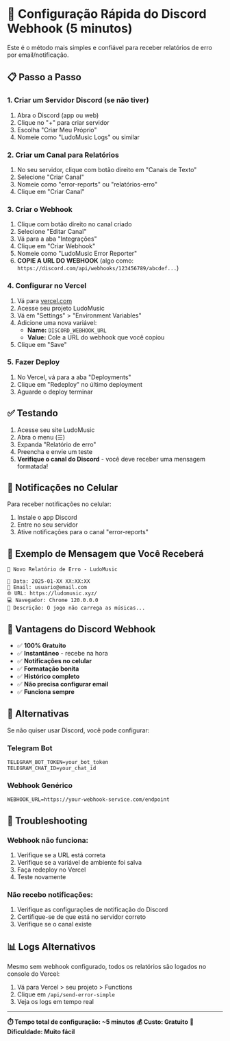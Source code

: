 # 🚀 Configuração Rápida do Discord Webhook (5 minutos)

Este é o método mais simples e confiável para receber relatórios de erro por email/notificação.

## 📋 Passo a Passo

### 1. Criar um Servidor Discord (se não tiver)
1. Abra o Discord (app ou web)
2. Clique no "+" para criar servidor
3. Escolha "Criar Meu Próprio"
4. Nomeie como "LudoMusic Logs" ou similar

### 2. Criar um Canal para Relatórios
1. No seu servidor, clique com botão direito em "Canais de Texto"
2. Selecione "Criar Canal"
3. Nomeie como "error-reports" ou "relatórios-erro"
4. Clique em "Criar Canal"

### 3. Criar o Webhook
1. Clique com botão direito no canal criado
2. Selecione "Editar Canal"
3. Vá para a aba "Integrações"
4. Clique em "Criar Webhook"
5. Nomeie como "LudoMusic Error Reporter"
6. **COPIE A URL DO WEBHOOK** (algo como: `https://discord.com/api/webhooks/123456789/abcdef...`)

### 4. Configurar no Vercel
1. Vá para [vercel.com](https://vercel.com)
2. Acesse seu projeto LudoMusic
3. Vá em "Settings" > "Environment Variables"
4. Adicione uma nova variável:
   - **Name:** `DISCORD_WEBHOOK_URL`
   - **Value:** Cole a URL do webhook que você copiou
5. Clique em "Save"

### 5. Fazer Deploy
1. No Vercel, vá para a aba "Deployments"
2. Clique em "Redeploy" no último deployment
3. Aguarde o deploy terminar

## ✅ Testando

1. Acesse seu site LudoMusic
2. Abra o menu (☰)
3. Expanda "Relatório de erro"
4. Preencha e envie um teste
5. **Verifique o canal do Discord** - você deve receber uma mensagem formatada!

## 📱 Notificações no Celular

Para receber notificações no celular:
1. Instale o app Discord
2. Entre no seu servidor
3. Ative notificações para o canal "error-reports"

## 🔧 Exemplo de Mensagem que Você Receberá

```
🐛 Novo Relatório de Erro - LudoMusic

📅 Data: 2025-01-XX XX:XX:XX
📧 Email: usuario@email.com
🌐 URL: https://ludomusic.xyz/
💻 Navegador: Chrome 120.0.0.0
📝 Descrição: O jogo não carrega as músicas...
```

## 🎯 Vantagens do Discord Webhook

- ✅ **100% Gratuito**
- ✅ **Instantâneo** - recebe na hora
- ✅ **Notificações no celular**
- ✅ **Formatação bonita**
- ✅ **Histórico completo**
- ✅ **Não precisa configurar email**
- ✅ **Funciona sempre**

## 🔄 Alternativas

Se não quiser usar Discord, você pode configurar:

### Telegram Bot
```env
TELEGRAM_BOT_TOKEN=your_bot_token
TELEGRAM_CHAT_ID=your_chat_id
```

### Webhook Genérico
```env
WEBHOOK_URL=https://your-webhook-service.com/endpoint
```

## 🐛 Troubleshooting

### Webhook não funciona:
1. Verifique se a URL está correta
2. Verifique se a variável de ambiente foi salva
3. Faça redeploy no Vercel
4. Teste novamente

### Não recebo notificações:
1. Verifique as configurações de notificação do Discord
2. Certifique-se de que está no servidor correto
3. Verifique se o canal existe

## 📊 Logs Alternativos

Mesmo sem webhook configurado, todos os relatórios são logados no console do Vercel:
1. Vá para Vercel > seu projeto > Functions
2. Clique em `/api/send-error-simple`
3. Veja os logs em tempo real

---

**⏱️ Tempo total de configuração: ~5 minutos**
**💰 Custo: Gratuito**
**🔧 Dificuldade: Muito fácil**
